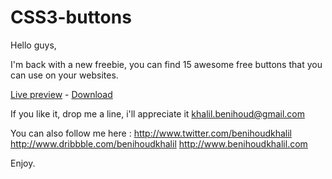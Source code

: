 CSS3-buttons
============

Hello guys,

I'm back with a new freebie, you can find 15 awesome free buttons that you can use on your websites.

<a href="http://benihoudkhalil.com/buttons/">Live preview</a> - <a href="https://github.com/khalilbenihoud/CSS3-buttons">Download</a>

If you like it, drop me a line, i'll appreciate it
khalil.benihoud@gmail.com

You can also follow me here :
http://www.twitter.com/benihoudkhalil
http://www.dribbble.com/benihoudkhalil
http://www.benihoudkhalil.com

Enjoy.
